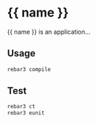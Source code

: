 # {{ name }}

{{ name }} is an application...

## Usage

```sh
rebar3 compile
```

## Test

```sh
rebar3 ct
rebar3 eunit
```
